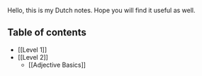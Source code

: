 
Hello, this is my Dutch notes. Hope you will find it useful as well.

## Table of contents

- [[Level 1]]
- [[Level 2]]
	- [[Adjective Basics]]

